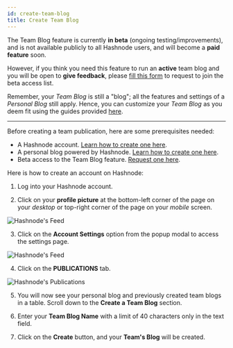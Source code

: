 ```yaml
---
id: create-team-blog
title: Create Team Blog
---
```


The Team Blog feature is currently **in beta** (ongoing testing/improvements), and is not available publicly to all Hashnode users, and will become a **paid feature** soon.

However, if you think you need this feature to run an **active** team blog and you will be open to **give feedback**, please [fill this form](https://forms.gle/VcquJ7d9Nagj6LeY8) to request to join the beta access list.

Remember, your _Team Blog_ is still a "blog"; all the features and settings of a _Personal Blog_ still apply. Hence, you can customize your _Team Blog_ as you deem fit using the guides provided [here](account-settings).

---

Before creating a team publication, here are some prerequisites needed:

- A Hashnode account. [Learn how to create one here](#create-an-account).
- A personal blog powered by Hashnode. [Learn how to create one here](create-personal-blog).
- Beta access to the Team Blog feature. [Request one here](create-team-blog).

Here is how to create an account on Hashnode:

1. Log into your Hashnode account.

2. Click on your **profile picture** at the bottom-left corner of the page on your *desktop* or top-right corner of the page on your *mobile*  screen.

![Hashnode's Feed](https://cdn.hashnode.com/res/hashnode/image/upload/v1614932849541/cBNDGKXMj.png?auto=compress)

3. Click on the **Account Settings** option from the popup modal to access the settings page.

![Hashnode's Feed](https://cdn.hashnode.com/res/hashnode/image/upload/v1614933201339/atOcHm26X.png?auto=compress)

4. Click on the **PUBLICATIONS** tab.

![Hashnode's Publications](https://cdn.hashnode.com/res/hashnode/image/upload/v1600711938515/twQd6E4ka.png?auto=compress)

5. You will now see your personal blog and previously created team blogs in a table. Scroll down to the **Create a Team Blog** section.

6. Enter your **Team Blog Name** with a limit of 40 characters only in the text field.

7. Click on the **Create** button, and your **Team's Blog** will be created.
